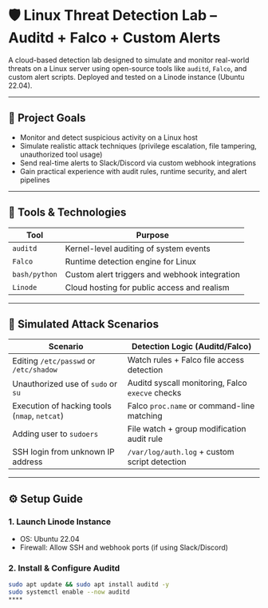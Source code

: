 # 🛡️ Linux Threat Detection Lab – Auditd + Falco + Custom Alerts

A cloud-based detection lab designed to simulate and monitor real-world threats on a Linux server using open-source tools like `auditd`, `Falco`, and custom alert scripts. Deployed and tested on a Linode instance (Ubuntu 22.04).

---

## 🚀 Project Goals

- Monitor and detect suspicious activity on a Linux host
- Simulate realistic attack techniques (privilege escalation, file tampering, unauthorized tool usage)
- Send real-time alerts to Slack/Discord via custom webhook integrations
- Gain practical experience with audit rules, runtime security, and alert pipelines

---

## 🧰 Tools & Technologies

| Tool        | Purpose                                       |
|-------------|-----------------------------------------------|
| `auditd`    | Kernel-level auditing of system events        |
| `Falco`     | Runtime detection engine for Linux            |
| `bash/python` | Custom alert triggers and webhook integration |
| `Linode`    | Cloud hosting for public access and realism   |

---

## 🧪 Simulated Attack Scenarios

| Scenario                                              | Detection Logic (Auditd/Falco)                   |
|-------------------------------------------------------|--------------------------------------------------|
| Editing `/etc/passwd` or `/etc/shadow`               | Watch rules + Falco file access detection        |
| Unauthorized use of `sudo` or `su`                   | Auditd syscall monitoring, Falco `execve` checks |
| Execution of hacking tools (`nmap`, `netcat`)        | Falco `proc.name` or command-line matching       |
| Adding user to `sudoers`                             | File watch + group modification audit rule       |
| SSH login from unknown IP address                    | `/var/log/auth.log` + custom script detection    |

---

## ⚙️ Setup Guide

### 1. Launch Linode Instance
- OS: Ubuntu 22.04
- Firewall: Allow SSH and webhook ports (if using Slack/Discord)

### 2. Install & Configure Auditd
```bash
sudo apt update && sudo apt install auditd -y
sudo systemctl enable --now auditd
****
